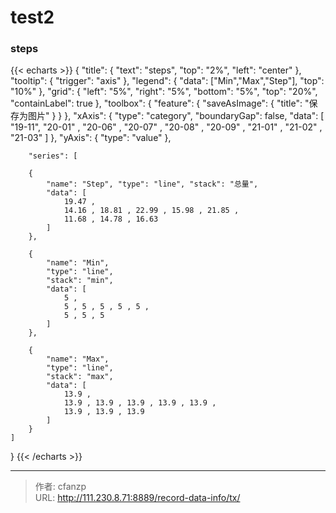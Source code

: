 # test2


### steps
{{< echarts >}}
{
    "title": {
        "text": "steps",
            "top": "2%",
            "left": "center"
    },
        "tooltip": {
            "trigger": "axis"
        },
        "legend": {
            "data": ["Min","Max","Step"],
            "top": "10%"
        },
        "grid": {
            "left": "5%",
            "right": "5%",
            "bottom": "5%",
            "top": "20%",
            "containLabel": true
        },
        "toolbox": {
            "feature": {
                "saveAsImage": {
                    "title": "保存为图片"
                }
            }
        },
        "xAxis": {
            "type": "category", "boundaryGap": false,
            "data": [
                "19-11",
                "20-01" , "20-06" , "20-07" , "20-08" , "20-09" ,
                "21-01" , "21-02" , "21-03"
            ]
        },
        "yAxis": { "type": "value" },

        "series": [

        {
            "name": "Step", "type": "line", "stack": "总量",
            "data": [
                19.47 ,
                14.16 , 18.81 , 22.99 , 15.98 , 21.85 ,
                11.68 , 14.78 , 16.63
            ]
        },

        {
            "name": "Min",
            "type": "line",
            "stack": "min",
            "data": [
                5 ,
                5 , 5 , 5 , 5 , 5 ,
                5 , 5 , 5
            ]
        },

        {
            "name": "Max",
            "type": "line",
            "stack": "max",
            "data": [
                13.9 ,
                13.9 , 13.9 , 13.9 , 13.9 , 13.9 ,
                13.9 , 13.9 , 13.9
            ]
        }
    ]
}
{{< /echarts >}}


---

> 作者: cfanzp  
> URL: http://111.230.8.71:8889/record-data-info/tx/  

